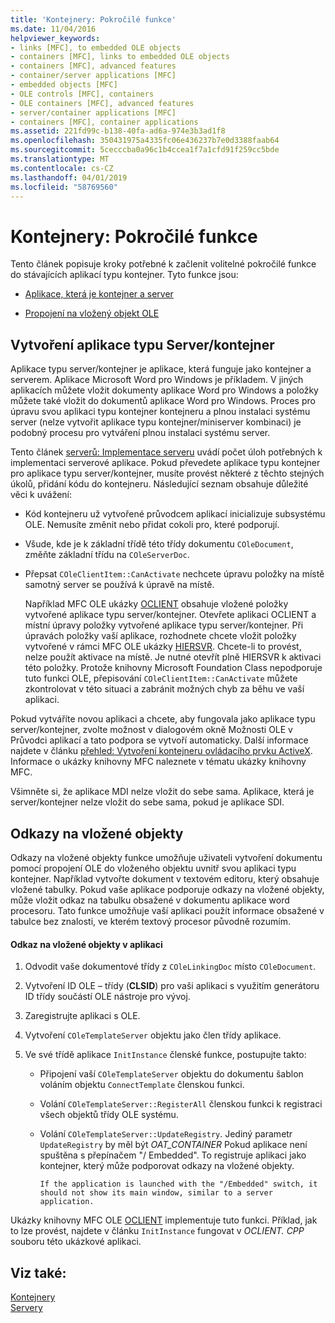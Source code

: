 ```yaml
---
title: 'Kontejnery: Pokročilé funkce'
ms.date: 11/04/2016
helpviewer_keywords:
- links [MFC], to embedded OLE objects
- containers [MFC], links to embedded OLE objects
- containers [MFC], advanced features
- container/server applications [MFC]
- embedded objects [MFC]
- OLE controls [MFC], containers
- OLE containers [MFC], advanced features
- server/container applications [MFC]
- containers [MFC], container applications
ms.assetid: 221fd99c-b138-40fa-ad6a-974e3b3ad1f8
ms.openlocfilehash: 350431975a4335fc06e436237b7e0d3388faab64
ms.sourcegitcommit: 5cecccba0a96c1b4ccea1f7a1cfd91f259cc5bde
ms.translationtype: MT
ms.contentlocale: cs-CZ
ms.lasthandoff: 04/01/2019
ms.locfileid: "58769560"
---
```

# <a name="containers-advanced-features"></a>Kontejnery: Pokročilé funkce

Tento článek popisuje kroky potřebné k začlenit volitelné pokročilé funkce do stávajících aplikací typu kontejner. Tyto funkce jsou:

- [Aplikace, která je kontejner a server](#_core_creating_a_container_server_application)

- [Propojení na vložený objekt OLE](#_core_links_to_embedded_objects)

##  <a name="_core_creating_a_container_server_application"></a> Vytvoření aplikace typu Server/kontejner

Aplikace typu server/kontejner je aplikace, která funguje jako kontejner a serverem. Aplikace Microsoft Word pro Windows je příkladem. V jiných aplikacích můžete vložit dokumenty aplikace Word pro Windows a položky můžete také vložit do dokumentů aplikace Word pro Windows. Proces pro úpravu svou aplikaci typu kontejner kontejneru a plnou instalaci systému server (nelze vytvořit aplikace typu kontejner/miniserver kombinaci) je podobný procesu pro vytváření plnou instalaci systému server.

Tento článek [serverů: Implementace serveru](../mfc/servers-implementing-a-server.md) uvádí počet úloh potřebných k implementaci serverové aplikace. Pokud převedete aplikace typu kontejner pro aplikace typu server/kontejner, musíte provést některé z těchto stejných úkolů, přidání kódu do kontejneru. Následující seznam obsahuje důležité věci k uvážení:

- Kód kontejneru už vytvořené průvodcem aplikací inicializuje subsystému OLE. Nemusíte změnit nebo přidat cokoli pro, které podporují.

- Všude, kde je k základní třídě této třídy dokumentu `COleDocument`, změňte základní třídu na `COleServerDoc`.

- Přepsat `COleClientItem::CanActivate` nechcete úpravu položky na místě samotný server se používá k úpravě na místě.

   Například MFC OLE ukázky [OCLIENT](../overview/visual-cpp-samples.md) obsahuje vložené položky vytvořené aplikace typu server/kontejner. Otevřete aplikaci OCLIENT a místní úpravy položky vytvořené aplikace typu server/kontejner. Při úpravách položky vaší aplikace, rozhodnete chcete vložit položky vytvořené v rámci MFC OLE ukázky [HIERSVR](../overview/visual-cpp-samples.md). Chcete-li to provést, nelze použít aktivace na místě. Je nutné otevřít plně HIERSVR k aktivaci této položky. Protože knihovny Microsoft Foundation Class nepodporuje tuto funkci OLE, přepisování `COleClientItem::CanActivate` můžete zkontrolovat v této situaci a zabránit možných chyb za běhu ve vaší aplikaci.

Pokud vytváříte novou aplikaci a chcete, aby fungovala jako aplikace typu server/kontejner, zvolte možnost v dialogovém okně Možnosti OLE v Průvodci aplikací a tato podpora se vytvoří automaticky. Další informace najdete v článku [přehled: Vytvoření kontejneru ovládacího prvku ActiveX](../mfc/reference/creating-an-mfc-activex-control-container.md). Informace o ukázky knihovny MFC naleznete v tématu ukázky knihovny MFC.

Všimněte si, že aplikace MDI nelze vložit do sebe sama. Aplikace, která je server/kontejner nelze vložit do sebe sama, pokud je aplikace SDI.

##  <a name="_core_links_to_embedded_objects"></a> Odkazy na vložené objekty

Odkazy na vložené objekty funkce umožňuje uživateli vytvoření dokumentu pomocí propojení OLE do vloženého objektu uvnitř svou aplikaci typu kontejner. Například vytvořte dokument v textovém editoru, který obsahuje vložené tabulky. Pokud vaše aplikace podporuje odkazy na vložené objekty, může vložit odkaz na tabulku obsažené v dokumentu aplikace word procesoru. Tato funkce umožňuje vaší aplikaci použít informace obsažené v tabulce bez znalosti, ve kterém textový procesor původně rozumím.

#### <a name="to-link-to-embedded-objects-in-your-application"></a>Odkaz na vložené objekty v aplikaci

1. Odvodit vaše dokumentové třídy z `COleLinkingDoc` místo `COleDocument`.

1. Vytvoření ID OLE – třídy (**CLSID**) pro vaši aplikaci s využitím generátoru ID třídy součástí OLE nástroje pro vývoj.

1. Zaregistrujte aplikaci s OLE.

1. Vytvoření `COleTemplateServer` objektu jako člen třídy aplikace.

1. Ve své třídě aplikace `InitInstance` členské funkce, postupujte takto:

   - Připojení vaší `COleTemplateServer` objektu do dokumentu šablon voláním objektu `ConnectTemplate` členskou funkci.

   - Volání `COleTemplateServer::RegisterAll` členskou funkci k registraci všech objektů třídy OLE systému.

   - Volání `COleTemplateServer::UpdateRegistry`. Jediný parametr `UpdateRegistry` by měl být *OAT_CONTAINER* Pokud aplikace není spuštěna s přepínačem "/ Embedded". To registruje aplikaci jako kontejner, který může podporovat odkazy na vložené objekty.

         If the application is launched with the "/Embedded" switch, it should not show its main window, similar to a server application.

Ukázky knihovny MFC OLE [OCLIENT](../overview/visual-cpp-samples.md) implementuje tuto funkci. Příklad, jak to lze provést, najdete v článku `InitInstance` fungovat v *OCLIENT. CPP* souboru této ukázkové aplikaci.

## <a name="see-also"></a>Viz také:

[Kontejnery](../mfc/containers.md)<br/>
[Servery](../mfc/servers.md)
